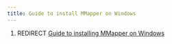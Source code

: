 ```yaml
---
title: Guide to install MMapper on Windows
---
```


1.  REDIRECT [Guide to installing MMapper on
    Windows](Guide_to_installing_MMapper_on_Windows "wikilink")
